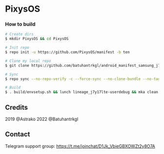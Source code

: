 # PixysOS

### How to build ###

```bash
# Create dirs
$ mkdir PixysOS && cd PixysOS

# Init repo
$ repo init -u https://github.com/PixysOS/manifest -b ten

# Clone my local repo
$ git clone https://github.com/batuhantrkgl/android_manifest_samsung_j7y17lte.git -b pixysos-staging .repo/local_manifests

# Sync
$ repo sync --no-repo-verify -c --force-sync --no-clone-bundle --no-tags --optimized-fetch --prune -j`nproc`

# Build
$ . build/envsetup.sh && lunch lineage_j7y17lte-userdebug && mka clean && mka api-stubs-docs && mka hiddenapi-lists-docs && mka system-api-stubs-docs && mka test-api-stubs-docs && mka bacon -j`nproc`
```

## Credits
2019 @Astrako
2022 @Batuhantrkgl

## Contact
Telegram support group: https://t.me/joinchat/D1Jk_VbieGBXOWZt2y8O7A

